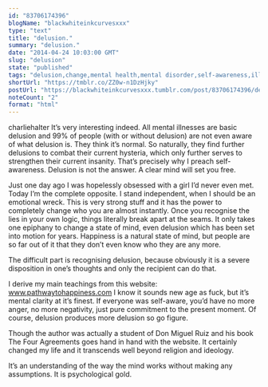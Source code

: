 ```yaml
---
id: "83706174396"
blogName: "blackwhiteinkcurvesxxx"
type: "text"
title: "delusion."
summary: "delusion."
date: "2014-04-24 10:03:00 GMT"
slug: "delusion"
state: "published"
tags: "delusion,change,mental health,mental disorder,self-awareness,illness,depression,help"
shortUrl: "https://tmblr.co/ZZ0w-n1DzHjky"
postUrl: "https://blackwhiteinkcurvesxxx.tumblr.com/post/83706174396/delusion"
noteCount: "2"
format: "html"
---
```


charliehalter It’s very interesting indeed. All mental illnesses are basic delusion and 99% of people (with or without delusion) are not even aware of what delusion is. They think it’s normal. So naturally, they find further delusions to combat their current hysteria, which only further serves to strengthen their current insanity. That’s precisely why I preach self-awareness. Delusion is not the answer. A clear mind will set you free.

Just one day ago I was hopelessly obsessed with a girl I’d never even met. Today I’m the complete opposite. I stand independent, when I should be an emotional wreck. This is very strong stuff and it has the power to completely change who you are almost instantly. Once you recognise the lies in your own logic, things literally break apart at the seams. It only takes one epiphany to change a state of mind, even delusion which has been set into motion for years. Happiness is a natural state of mind, but people are so far out of it that they don’t even know who they are any more.

The difficult part is recognising delusion, because obviously it is a severe disposition in one’s thoughts and only the recipient can do that.

I derive my main teachings from this website: www.pathwaytohappiness.com I know it sounds new age as fuck, but it’s mental clarity at it’s finest. If everyone was self-aware, you’d have no more anger, no more negativity, just pure commitment to the present moment. Of course, delusion produces more delusion so go figure.

Though the author was actually a student of Don Miguel Ruiz and his book The Four Agreements goes hand in hand with the website. It certainly changed my life and it transcends well beyond religion and ideology.

It’s an understanding of the way the mind works without making any assumptions. It is psychological gold.